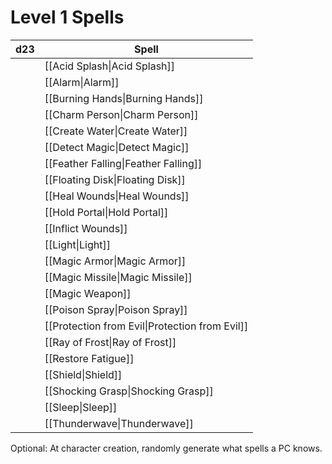 # Level 1 Spells

| d23 | Spell                                          |
| --- | ---------------------------------------------- |
|     | [[Acid Splash\|Acid Splash]]                   |
|     | [[Alarm\|Alarm]]                               |
|     | [[Burning Hands\|Burning Hands]]               |
|     | [[Charm Person\|Charm Person]]                 |
|     | [[Create Water\|Create Water]]                 |
|     | [[Detect Magic\|Detect Magic]]                 |
|     | [[Feather Falling\|Feather Falling]]           |
|     | [[Floating Disk\|Floating Disk]]               |
|     | [[Heal Wounds\|Heal Wounds]]                   |
|     | [[Hold Portal\|Hold Portal]]                   |
|     | [[Inflict Wounds]]                             |
|     | [[Light\|Light]]                               |
|     | [[Magic Armor\|Magic Armor]]                   |
|     | [[Magic Missile\|Magic Missile]]               |
|     | [[Magic Weapon]]                               |
|     | [[Poison Spray\|Poison Spray]]                 |
|     | [[Protection from Evil\|Protection from Evil]] |
|     | [[Ray of Frost\|Ray of Frost]]                 |
|     | [[Restore Fatigue]]                            |
|     | [[Shield\|Shield]]                             |
|     | [[Shocking Grasp\|Shocking Grasp]]             |
|     | [[Sleep\|Sleep]]                               |
|     | [[Thunderwave\|Thunderwave]]                   |
Optional: At character creation, randomly generate what spells a PC knows.